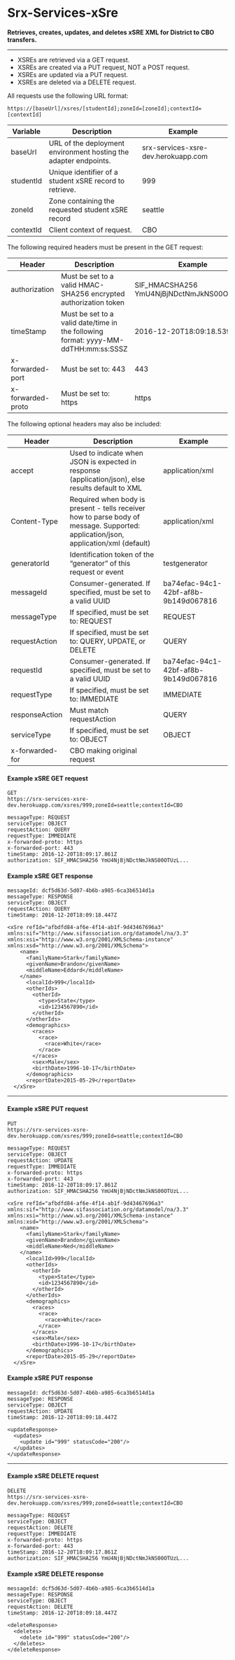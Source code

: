 # Srx-Services-xSre
**Retrieves, creates, updates, and deletes xSRE XML for District to CBO transfers.**

***
* XSREs are retrieved via a GET request.
* XSREs are created via a PUT request, NOT a POST request.
* XSREs are updated via a PUT request.
* XSREs are deleted via a DELETE request.

All requests use the following URL format:

```
https://[baseUrl]/xsres/[studentId];zoneId=[zoneId];contextId=[contextId]
```

Variable | Description | Example
--------- | ----------- | -------
baseUrl   | URL of the deployment environment hosting the adapter endpoints. | srx-services-xsre-dev.herokuapp.com
studentId | Unique identifier of a student xSRE record to retrieve. | 999
zoneId    | Zone containing the requested student xSRE record | seattle
contextId | Client context of request. | CBO


The following required headers must be present in the GET request:

Header | Description | Example
------ | ----------- | -------
authorization | Must be set to a valid HMAC-SHA256 encrypted authorization token | SIF_HMACSHA256 YmU4NjBjNDctNmJkNS00OTUzL...
timeStamp | Must be set to a valid date/time in the following format: yyyy-MM-ddTHH:mm:ss:SSSZ | 2016-12-20T18:09:18.539Z
x-forwarded-port | Must be set to: 443 | 443
x-forwarded-proto | Must be set to: https | https

The following optional headers may also be included:

Header | Description | Example
------ | ----------- | -------
accept | Used to indicate when JSON is expected in response (application/json), else results default to XML | application/xml
Content-Type | Required when body is present - tells receiver how to parse body of message. Supported: application/json, application/xml (default) | application/xml
generatorId | Identification token of the “generator” of this request or event | testgenerator
messageId | Consumer-generated. If specified, must be set to a valid UUID | ba74efac-94c1-42bf-af8b-9b149d067816
messageType | If specified, must be set to: REQUEST | REQUEST
requestAction | If specified, must be set to: QUERY, UPDATE, or DELETE | QUERY
requestId | Consumer-generated. If specified, must be set to a valid UUID | ba74efac-94c1-42bf-af8b-9b149d067816
requestType | If specified, must be set to: IMMEDIATE | IMMEDIATE
responseAction | Must match requestAction | QUERY
serviceType | If specified, must be set to: OBJECT | OBJECT
x-forwarded-for | CBO making original request |


#### Example xSRE GET request

```
GET
https://srx-services-xsre-dev.herokuapp.com/xsres/999;zoneId=seattle;contextId=CBO

messageType: REQUEST
serviceType: OBJECT
requestAction: QUERY
requestType: IMMEDIATE
x-forwarded-proto: https
x-forwarded-port: 443
timeStamp: 2016-12-20T18:09:17.861Z
authorization: SIF_HMACSHA256 YmU4NjBjNDctNmJkNS00OTUzL...
```

#### Example xSRE GET response
```
messageId: dcf5d63d-5d07-4b6b-a985-6ca3b6514d1a
messageType: RESPONSE
serviceType: OBJECT
requestAction: QUERY
timeStamp: 2016-12-20T18:09:18.447Z

<xSre refId="afbdfd84-af6e-4f14-ab1f-9d43467696a3" xmlns:sif="http://www.sifassociation.org/datamodel/na/3.3" xmlns:xsi="http://www.w3.org/2001/XMLSchema-instance" xmlns:xsd="http://www.w3.org/2001/XMLSchema">
    <name>
      <familyName>Stark</familyName>
      <givenName>Brandon</givenName>
      <middleName>Eddard</middleName>
    </name>
      <localId>999</localId>
      <otherIds>
        <otherId>
          <type>State</type>
          <id>1234567890</id>
        </otherId>
      </otherIds>
      <demographics>
        <races>
          <race>
            <race>White</race>
          </race>
        </races>
        <sex>Male</sex>
        <birthDate>1996-10-17</birthDate>
      </demographics>
      <reportDate>2015-05-29</reportDate>
  </xSre>
```

***
#### Example xSRE PUT request

```
PUT
https://srx-services-xsre-dev.herokuapp.com/xsres/999;zoneId=seattle;contextId=CBO

messageType: REQUEST
serviceType: OBJECT
requestAction: UPDATE
requestType: IMMEDIATE
x-forwarded-proto: https
x-forwarded-port: 443
timeStamp: 2016-12-20T18:09:17.861Z
authorization: SIF_HMACSHA256 YmU4NjBjNDctNmJkNS00OTUzL...

<xSre refId="afbdfd84-af6e-4f14-ab1f-9d43467696a3" xmlns:sif="http://www.sifassociation.org/datamodel/na/3.3" xmlns:xsi="http://www.w3.org/2001/XMLSchema-instance" xmlns:xsd="http://www.w3.org/2001/XMLSchema">
    <name>
      <familyName>Stark</familyName>
      <givenName>Brandon</givenName>
      <middleName>Ned</middleName>
    </name>
      <localId>999</localId>
      <otherIds>
        <otherId>
          <type>State</type>
          <id>1234567890</id>
        </otherId>
      </otherIds>
      <demographics>
        <races>
          <race>
            <race>White</race>
          </race>
        </races>
        <sex>Male</sex>
        <birthDate>1996-10-17</birthDate>
      </demographics>
      <reportDate>2015-05-29</reportDate>
  </xSre>
```

#### Example xSRE PUT response
```
messageId: dcf5d63d-5d07-4b6b-a985-6ca3b6514d1a
messageType: RESPONSE
serviceType: OBJECT
requestAction: UPDATE
timeStamp: 2016-12-20T18:09:18.447Z

<updateResponse>
  <updates>
    <update id="999" statusCode="200"/>
  </updates>
</updateResponse>
```

***
#### Example xSRE DELETE request

```
DELETE
https://srx-services-xsre-dev.herokuapp.com/xsres/999;zoneId=seattle;contextId=CBO

messageType: REQUEST
serviceType: OBJECT
requestAction: DELETE
requestType: IMMEDIATE
x-forwarded-proto: https
x-forwarded-port: 443
timeStamp: 2016-12-20T18:09:17.861Z
authorization: SIF_HMACSHA256 YmU4NjBjNDctNmJkNS00OTUzL...
```

#### Example xSRE DELETE response
```
messageId: dcf5d63d-5d07-4b6b-a985-6ca3b6514d1a
messageType: RESPONSE
serviceType: OBJECT
requestAction: DELETE
timeStamp: 2016-12-20T18:09:18.447Z

<deleteResponse>
  <deletes>
    <delete id="999" statusCode="200"/>
  </deletes>
</deleteResponse>
```
